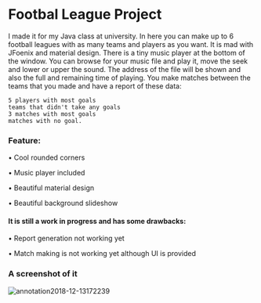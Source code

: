 # Footbal League Project
I made it for my Java class at university.
In here you can make up to 6 football leagues with as many teams and players as you want. It is mad with JFoenix and material design. There is a tiny music player at the bottom of the window. You can browse for your music file and play it, move the seek and lower or upper the sound. The address of the file will be shown and  also the full and remaining time of playing. You make matches between the teams that you made and have a report of these data:
 
    5 players with most goals
    teams that didn't take any goals
    3 matches with most goals
    matches with no goal.
### Feature:
• Cool rounded corners

• Music player included

• Beautiful material design

• Beautiful background slideshow

#### It is still a work in progress and has some drawbacks:
• Report generation not working yet

• Match making is not working yet although UI is provided

### A screenshot of it
![annotation2018-12-13172239](https://user-images.githubusercontent.com/14359326/49944242-3ee34f00-feff-11e8-8828-897d15f47736.png)
